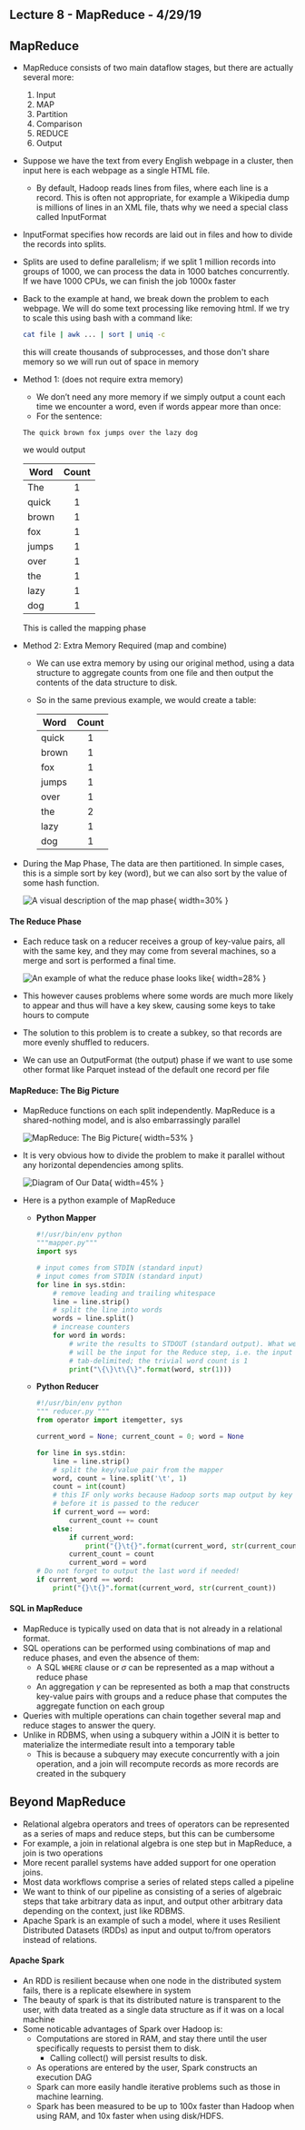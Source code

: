 ## Lecture 8 - MapReduce - 4/29/19

## MapReduce

* MapReduce consists of two main dataflow stages, but there are actually several more:
    1. Input
    2. MAP
    3. Partition
    4. Comparison
    5. REDUCE
    6. Output
* Suppose we have the text from every English webpage in a cluster, then input here is
    each webpage as a single HTML file.
    * By default, Hadoop reads lines from files, where each line is a record. This is
        often not appropriate, for example a Wikipedia dump is millions of lines in an
        XML file, thats why we need a special class called InputFormat
* InputFormat specifies how records are laid out in files and how to divide the records
    into splits.
* Splits are used to define parallelism; if we split 1 million records into groups of
    1000, we can process the data in 1000 batches concurrently. If we have 1000 CPUs, we
    can finish the job 1000x faster
* Back to the example at hand, we break down the problem to each webpage. We will do some
    text processing like removing html. If we try to scale this using bash with a command
    like:

    ```bash
    cat file | awk ... | sort | uniq -c
    ```
    this will create thousands of subprocesses, and those don't share memory so we will
    run out of space in memory
* Method 1: (does not require extra memory)
    * We don’t need any more memory if we simply output a count each time we
        encounter a word, even if words appear more than once:
    * For the sentence:

    ```
    The quick brown fox jumps over the lazy dog
    ```
    we would output

    | Word          | Count         |
    | ------------- |:-------------:|
    | The           | 1             |
    | quick         | 1             |
    | brown         | 1             |
    | fox           | 1             |
    | jumps         | 1             |
    | over          | 1             |
    | the           | 1             |
    | lazy          | 1             |
    | dog           | 1             |

    This is called the mapping phase
* Method 2: Extra Memory Required (map and combine)
    * We can use extra memory by using our original method, using a data structure
        to aggregate counts from one file and then output the contents of the data
        structure to disk.
    * So in the same previous example, we would create a table:

        | Word          | Count         |
        | ------------- |:-------------:|
        | quick         | 1             |
        | brown         | 1             |
        | fox           | 1             |
        | jumps         | 1             |
        | over          | 1             |
        | the           | 2             |
        | lazy          | 1             |
        | dog           | 1             |

* During the Map Phase, The data are then partitioned. In simple cases, this is a
    simple sort by key (word), but we can also sort by the value of some hash
    function.

    ![A visual description of the map phase](images/map_phase.png){ width=30% }

#### The Reduce Phase

* Each reduce task on a reducer receives a group of key-value pairs, all with the
    same key, and they may come from several machines, so a merge and sort is
    performed a final time.

    ![An example of what the reduce phase looks like](images/reduce_phase.png){ width=28% }

* This however causes problems where some words are much more likely to appear and thus
    will have a key skew, causing some keys to take hours to compute
* The solution to this problem is to create a subkey, so that records
    are more evenly shuffled to reducers.
* We can use an OutputFormat (the output) phase if we want to use some
    other format like Parquet instead of the default one record per file

#### MapReduce: The Big Picture

* MapReduce functions on each split independently. MapReduce is a
    shared-nothing model, and is also embarrassingly parallel

    ![MapReduce: The Big Picture](images/map_reduce.png){ width=53% }

* It is very obvious how to divide the problem to make it parallel without any
    horizontal dependencies among splits.

    ![Diagram of Our Data](images/map_reduce_data_diagram.png){ width=45% }

* Here is a python example of MapReduce
    * **Python Mapper**

        ```python
        #!/usr/bin/env python
        """mapper.py"""
        import sys

        # input comes from STDIN (standard input)
        # input comes from STDIN (standard input)
        for line in sys.stdin:
            # remove leading and trailing whitespace
            line = line.strip()
            # split the line into words
            words = line.split()
            # increase counters
            for word in words:
                # write the results to STDOUT (standard output). What we output here
                # will be the input for the Reduce step, i.e. the input for reducer.py
                # tab-delimited; the trivial word count is 1
                print("\{\}\t\{\}".format(word, str(1)))
        ```
    * **Python Reducer**

        ```python
        #!/usr/bin/env python
        """ reducer.py """
        from operator import itemgetter, sys

        current_word = None; current_count = 0; word = None

        for line in sys.stdin:
            line = line.strip()
            # split the key/value pair from the mapper
            word, count = line.split('\t', 1)
            count = int(count)
            # this IF only works because Hadoop sorts map output by key (word) 
            # before it is passed to the reducer
            if current_word == word:
                current_count += count
            else:
                if current_word:
                    print("{}\t{}".format(current_word, str(current_count))
                current_count = count
                current_word = word
        # Do not forget to output the last word if needed!
        if current_word == word:
            print("{}\t{}".format(current_word, str(current_count))
        ```

#### SQL in MapReduce 

* MapReduce is typically used on data that is not already in a
    relational format. 
* SQL operations can be performed using combinations of map and
    reduce phases, and even the absence of them:
    * A SQL `WHERE` clause or $\sigma$ can be represented as a map without a reduce phase 
    * An aggregation $\gamma$ can be represented as both a map that constructs key-value
        pairs with groups and a reduce phase that computes the aggregate function on each
        group
* Queries with multiple operations can chain together several map
    and reduce stages to answer the query. 
* Unlike in RDBMS, when using a subquery within a JOIN it is better
    to materialize the intermediate result into a temporary table 
    * This is because a subquery may execute concurrently with a join operation, and a
        join will recompute records as more records are created in the subquery

## Beyond MapReduce

* Relational algebra operators and trees of operators can be represented as a series of
    maps and reduce steps, but this can be cumbersome
* For example, a join in relational algebra is one step but in MapReduce, a join is two
    operations
* More recent parallel systems have added support for one operation joins.
* Most data workflows comprise a series of related steps called a pipeline
* We want to think of our pipeline as consisting of a series of
    algebraic steps that take arbitrary data as input, and output other
    arbitrary data depending on the context, just like RDBMS.
* Apache Spark is an example of such a model, where it uses Resilient Distributed
    Datasets (RDDs) as input and output to/from operators instead of relations.

#### Apache Spark 

* An RDD is resilient because when one node in the distributed system fails, there is a
    replicate elsewhere in system
* The beauty of spark is that its distributed nature is transparent to the user, with
    data treated as a single data structure as if it was on a local machine
* Some noticable advantages of Spark over Hadoop is:
    * Computations are stored in RAM, and stay there until the user
        specifically requests to persist them to disk.
        * Calling collect() will persist results to disk.
    * As operations are entered by the user, Spark constructs an execution DAG
    * Spark can more easily handle iterative problems such as those in machine learning.
    * Spark has been measured to be up to 100x faster than Hadoop when using RAM, and 
        10x faster when using disk/HDFS. 
